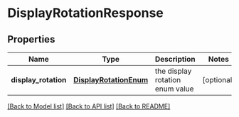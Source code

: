 # DisplayRotationResponse

## Properties
Name | Type | Description | Notes
------------ | ------------- | ------------- | -------------
**display_rotation** | [**DisplayRotationEnum**](DisplayRotationEnum.md) | the display rotation enum value | [optional] 

[[Back to Model list]](../README.md#documentation-for-models) [[Back to API list]](../README.md#documentation-for-api-endpoints) [[Back to README]](../README.md)

